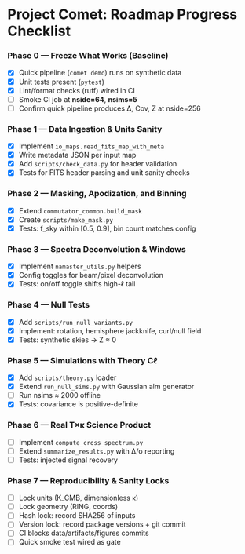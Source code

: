 # Project Comet: Roadmap Progress Checklist

### Phase 0 — Freeze What Works (Baseline)
- [x] Quick pipeline (`comet demo`) runs on synthetic data  
- [x] Unit tests present (`pytest`)  
- [x] Lint/format checks (ruff) wired in CI  
- [ ] Smoke CI job at **nside=64**, **nsims=5**  
- [ ] Confirm quick pipeline produces Δ, Cov, Z at nside=256  

### Phase 1 — Data Ingestion & Units Sanity
- [x] Implement `io_maps.read_fits_map_with_meta`
- [x] Write metadata JSON per input map
- [x] Add `scripts/check_data.py` for header validation
- [x] Tests for FITS header parsing and unit sanity checks

### Phase 2 — Masking, Apodization, and Binning
- [x] Extend `commutator_common.build_mask`
- [x] Create `scripts/make_mask.py`
- [x] Tests: f_sky within [0.5, 0.9], bin count matches config

### Phase 3 — Spectra Deconvolution & Windows
- [x] Implement `namaster_utils.py` helpers
- [x] Config toggles for beam/pixel deconvolution
- [x] Tests: on/off toggle shifts high-ℓ tail

### Phase 4 — Null Tests
- [x] Add `scripts/run_null_variants.py`
- [x] Implement: rotation, hemisphere jackknife, curl/null field
- [x] Tests: synthetic skies → Z ≈ 0

### Phase 5 — Simulations with Theory Cℓ
- [x] Add `scripts/theory.py` loader
- [x] Extend `run_null_sims.py` with Gaussian alm generator
- [ ] Run nsims ≈ 2000 offline
- [x] Tests: covariance is positive-definite

### Phase 6 — Real T×κ Science Product
- [ ] Implement `compute_cross_spectrum.py`  
- [ ] Extend `summarize_results.py` with Δ/σ reporting  
- [ ] Tests: injected signal recovery  

### Phase 7 — Reproducibility & Sanity Locks
- [ ] Lock units (K_CMB, dimensionless κ)  
- [ ] Lock geometry (RING, coords)  
- [ ] Hash lock: record SHA256 of inputs  
- [ ] Version lock: record package versions + git commit  
- [ ] CI blocks data/artifacts/figures commits  
- [ ] Quick smoke test wired as gate  
